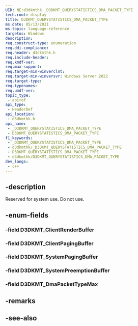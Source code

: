 ```yaml
---
UID: NE:d3dkmthk._D3DKMT_QUERYSTATISTICS_DMA_PACKET_TYPE
tech.root: display
title: D3DKMT_QUERYSTATISTICS_DMA_PACKET_TYPE
ms.date: 05/13/2021
ms.topic: language-reference
targetos: Windows
description: 
req.construct-type: enumeration
req.ddi-compliance: 
req.header: d3dkmthk.h
req.include-header: 
req.kmdf-ver: 
req.max-support: 
req.target-min-winverclnt: 
req.target-min-winversvr: Windows Server 2022
req.target-type: 
req.typenames: 
req.umdf-ver: 
topic_type:
 - apiref
api_type:
 - HeaderDef
api_location:
 - d3dkmthk.h
api_name:
 - _D3DKMT_QUERYSTATISTICS_DMA_PACKET_TYPE
 - D3DKMT_QUERYSTATISTICS_DMA_PACKET_TYPE
f1_keywords:
 - _D3DKMT_QUERYSTATISTICS_DMA_PACKET_TYPE
 - d3dkmthk/_D3DKMT_QUERYSTATISTICS_DMA_PACKET_TYPE
 - D3DKMT_QUERYSTATISTICS_DMA_PACKET_TYPE
 - d3dkmthk/D3DKMT_QUERYSTATISTICS_DMA_PACKET_TYPE
dev_langs:
 - c++
---
```


## -description

Reserved for system use. Do not use.

## -enum-fields

### -field D3DKMT_ClientRenderBuffer

### -field D3DKMT_ClientPagingBuffer

### -field D3DKMT_SystemPagingBuffer

### -field D3DKMT_SystemPreemptionBuffer

### -field D3DKMT_DmaPacketTypeMax

## -remarks

## -see-also

